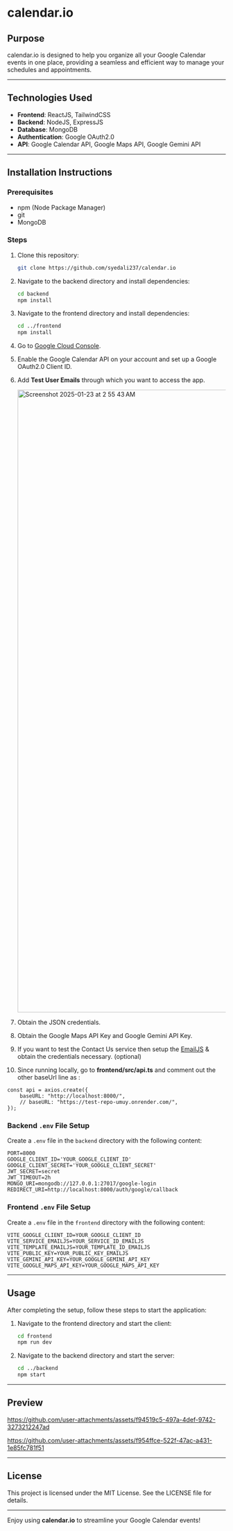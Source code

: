 # calendar.io

## Purpose
calendar.io is designed to help you organize all your Google Calendar events in one place, providing a seamless and efficient way to manage your schedules and appointments.

---

## Technologies Used
- **Frontend**: ReactJS, TailwindCSS
- **Backend**: NodeJS, ExpressJS
- **Database**: MongoDB
- **Authentication**: Google OAuth2.0
- **API**: Google Calendar API, Google Maps API, Google Gemini API

---

## Installation Instructions

### Prerequisites
- npm (Node Package Manager)
- git
- MongoDB 

### Steps
1. Clone this repository:
   ```bash
   git clone https://github.com/syedali237/calendar.io
   ```
2. Navigate to the backend directory and install dependencies:
   ```bash
   cd backend
   npm install
   ```
3. Navigate to the frontend directory and install dependencies:
   ```bash
   cd ../frontend
   npm install
   ```
4. Go to [Google Cloud Console](https://console.cloud.google.com/welcome?_gl=1*8elhwk*_up*MQ..&gclid=Cj0KCQiA7se8BhCAARIsAKnF3rxRruLlIj-zVcINt4KZKtZdwcguPILFjrVRJ7D1nqUXbZR7cJGaNNMaAl0wEALw_wcB&gclsrc=aw.ds&project=secret-410621).
5. Enable the Google Calendar API on your account and set up a Google OAuth2.0 Client ID.
6. Add **Test User Emails** through which you want to access the app.



   <img width="1437" alt="Screenshot 2025-01-23 at 2 55 43 AM" src="https://github.com/user-attachments/assets/3c8f63d4-ce78-49a7-a007-d3b53816f1ff" />
   

7. Obtain the JSON credentials.
8. Obtain the Google Maps API Key and Google Gemini API Key.
9. If you want to test the Contact Us service then setup the [EmailJS](https://www.emailjs.com/) & obtain the credentials necessary. (optional)
10. Since running locally, go to **frontend/src/api.ts** and comment out the other baseUrl line as :
```
const api = axios.create({
    baseURL: "http://localhost:8000/",
    // baseURL: "https://test-repo-umuy.onrender.com/",
});
```


### Backend `.env` File Setup
Create a `.env` file in the `backend` directory with the following content:
```
PORT=8000
GOOGLE_CLIENT_ID='YOUR_GOOGLE_CLIENT_ID'
GOOGLE_CLIENT_SECRET='YOUR_GOOGLE_CLIENT_SECRET'
JWT_SECRET=secret
JWT_TIMEOUT=2h
MONGO_URI=mongodb://127.0.0.1:27017/google-login
REDIRECT_URI=http://localhost:8000/auth/google/callback
```

### Frontend `.env` File Setup
Create a `.env` file in the `frontend` directory with the following content:
```
VITE_GOOGLE_CLIENT_ID=YOUR_GOOGLE_CLIENT_ID
VITE_SERVICE_EMAILJS=YOUR_SERVICE_ID_EMAILJS
VITE_TEMPLATE_EMAILJS=YOUR_TEMPLATE_ID_EMAILJS
VITE_PUBLIC_KEY=YOUR_PUBLIC_KEY_EMAILJS
VITE_GEMINI_API_KEY=YOUR_GOOGLE_GEMINI_API_KEY
VITE_GOOGLE_MAPS_API_KEY=YOUR_GOOGLE_MAPS_API_KEY
```

---

## Usage
After completing the setup, follow these steps to start the application:

1. Navigate to the frontend directory and start the client:
   ```bash
   cd frontend
   npm run dev
   ```
2. Navigate to the backend directory and start the server:
   ```bash
   cd ../backend
   npm start
   ```

---

## Preview


https://github.com/user-attachments/assets/f94519c5-497a-4def-9742-3273212247ad


https://github.com/user-attachments/assets/f954ffce-522f-47ac-a431-1e85fc781f51



---

## License
This project is licensed under the MIT License. See the LICENSE file for details.

---

Enjoy using **calendar.io** to streamline your Google Calendar events!

